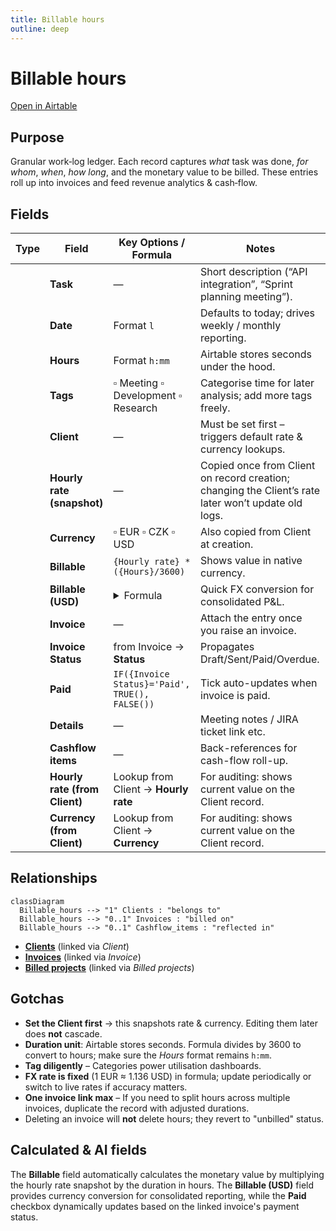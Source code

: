 ```yaml
---
title: Billable hours
outline: deep
---
```

<script setup lang="ts">
import FieldIcon from './icons/FieldIcon.vue';
import ScrollableScreenshot from './components/ScrollableScreenshot.vue';
</script>

# Billable hours

[Open in Airtable](https://airtable.com/appAeUFSMOuOVDfCV/tblBhPqOGFIV86qsb)

## Purpose
Granular work‑log ledger. Each record captures *what* task was done, *for whom*, *when*, *how long*, and the monetary value to be billed. These entries roll up into invoices and feed revenue analytics & cash‑flow.

<ScrollableScreenshot src="/tables/billable-hours.png" />

## Fields

| Type                                      | Field                          | Key Options / Formula                                                                                       | Notes                                                         |
| ----------------------------------------- | ------------------------------ | ----------------------------------------------------------------------------------------------------------- | ------------------------------------------------------------- |
| <FieldIcon type="singleLineText" />       | **Task**                       | —                                                                                                           | Short description (“API integration”, “Sprint planning meeting”). |
| <FieldIcon type="date" />                 | **Date**                       | Format `l`                                                                                                  | Defaults to today; drives weekly / monthly reporting.         |
| <FieldIcon type="duration" />             | **Hours**                      | Format `h:mm`                                                                                               | Airtable stores seconds under the hood.                      |
| <FieldIcon type="multipleSelects" />      | **Tags**                       | ▫︎ Meeting ▫︎ Development ▫︎ Research                                                                        | Categorise time for later analysis; add more tags freely.     |
| <FieldIcon type="multipleRecordLinks" />  | **Client**                     | —                                                                                                           | Must be set first – triggers default rate & currency lookups. |
| <FieldIcon type="currency" />             | **Hourly rate (snapshot)**     | —                                                                                                           | Copied once from Client on record creation; changing the Client’s rate later won’t update old logs. |
| <FieldIcon type="singleSelect" />         | **Currency**                   | ▫︎ EUR ▫︎ CZK ▫︎ USD                                                                                          | Also copied from Client at creation.                         |
| <FieldIcon type="formula" />              | **Billable**                   | `{Hourly rate} * ({Hours}/3600)`                                                                            | Shows value in native currency.                              |
| <FieldIcon type="formula" />              | **Billable (USD)**             | <details><summary>Formula</summary>`IF({Currency}='EUR',{Billable}*1.136,IF({Currency}='USD',{Billable},BLANK()))`</details> | Quick FX conversion for consolidated P&L.                   |
| <FieldIcon type="multipleRecordLinks" />  | **Invoice**                    | —                                                                                                           | Attach the entry once you raise an invoice.                  |
| <FieldIcon type="multipleLookupValues" /> | **Invoice Status**             | from Invoice → **Status**                                                                                   | Propagates Draft/Sent/Paid/Overdue.                          |
| <FieldIcon type="formula" />              | **Paid**                       | `IF({Invoice Status}='Paid', TRUE(), FALSE())`                                                              | Tick auto-updates when invoice is paid.                      |
| <FieldIcon type="multilineText" />        | **Details**                    | —                                                                                                           | Meeting notes / JIRA ticket link etc.                        |
| <FieldIcon type="multipleRecordLinks" />  | **Cashflow items**             | —                                                                                                           | Back-references for cash-flow roll-up.                       |
| <FieldIcon type="multipleLookupValues" /> | **Hourly rate (from Client)**  | Lookup from Client → **Hourly rate**                                                                        | For auditing: shows current value on the Client record.      |
| <FieldIcon type="multipleLookupValues" /> | **Currency (from Client)**     | Lookup from Client → **Currency**                                                                           | For auditing: shows current value on the Client record.      |


## Relationships

```mermaid
classDiagram
  Billable_hours --> "1" Clients : "belongs to"
  Billable_hours --> "0..1" Invoices : "billed on"
  Billable_hours --> "0..1" Cashflow_items : "reflected in"
```

- **[Clients](https://airtable.com/appAeUFSMOuOVDfCV/tblLdpbp52Mhjog08)** (linked via *Client*)
- **[Invoices](https://airtable.com/appAeUFSMOuOVDfCV/tblTqyv2AcNTQJPje)** (linked via *Invoice*)
- **[Billed projects](https://airtable.com/appAeUFSMOuOVDfCV/tbl0oXRRiB7Fj1vEl)** (linked via *Billed projects*)

## Gotchas

* **Set the Client first** → this snapshots rate & currency. Editing them later does **not** cascade.
* **Duration unit**: Airtable stores seconds. Formula divides by 3600 to convert to hours; make sure the *Hours* format remains `h:mm`.
* **Tag diligently** – Categories power utilisation dashboards.
* **FX rate is fixed** (1 EUR ≈ 1.136 USD) in formula; update periodically or switch to live rates if accuracy matters.
* **One invoice link max** – If you need to split hours across multiple invoices, duplicate the record with adjusted durations.
* Deleting an invoice will **not** delete hours; they revert to "unbilled" status.

## Calculated & AI fields
The **Billable** field automatically calculates the monetary value by multiplying the hourly rate snapshot by the duration in hours. The **Billable (USD)** field provides currency conversion for consolidated reporting, while the **Paid** checkbox dynamically updates based on the linked invoice's payment status.
